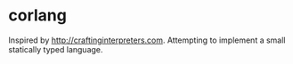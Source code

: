 # corlang
Inspired by http://craftinginterpreters.com. Attempting to implement a small statically typed language.

